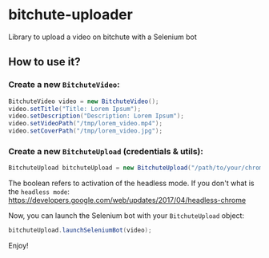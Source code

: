 # bitchute-uploader
Library to upload a video on bitchute with a Selenium bot

## How to use it? 

### Create a new `BitchuteVideo`:

```java
BitchuteVideo video = new BitchuteVideo();
video.setTitle("Title: Lorem Ipsum");
video.setDescription("Description: Lorem Ipsum");
video.setVideoPath("/tmp/lorem_video.mp4");
video.setCoverPath("/tmp/lorem_video.jpg");
```

### Create a new `BitchuteUpload` (credentials & utils): 

```java
BitchuteUpload bitchuteUpload = new BitchuteUpload("/path/to/your/chromedriver", "your_user@mail.com", "your_user_pwd", false);
```

The boolean refers to activation of the headless mode. If you don't what is the `headless mode`: https://developers.google.com/web/updates/2017/04/headless-chrome

Now, you can launch the Selenium bot with your `BitchuteUpload` object:
```java
bitchuteUpload.launchSeleniumBot(video);
```

Enjoy!
